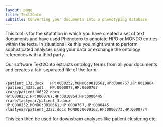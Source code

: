 ```yaml
---
layout: page
title: Text2Onto
subtitle: Converting your documents into a phenotyping database
---
```


This tool is for the situtation in which you have created a set of text documents and have used Phenotero to annotate HPO or MONDO entries within the texts. In situations like this you might want to perform sophisticated analyses using your data or exchange the ontology references with a third party.

Our software Text2Onto extracts ontology terms from all your documents and creates a tab-separated file of the form:

```

/patient_132.docx	HP:0000232,MONDO:0010561,HP:0000767,HP:0010864
/patient_4322.odt	HP:0000077,HP:0000767
/rare/patient_66322.docx	HP:0000232,HP:0000767,HP:0010864,HP:0000445
/rare/lastyear/patient_3.docx	HP:0000232,MONDO:0010561,HP:0000767,HP:0000445
/lastyear/patient_3322.docx	MONDO:0009162,HP:0000773,HP:0000774 
```

This can then be used for downstram analyses like patient clustering etc.

